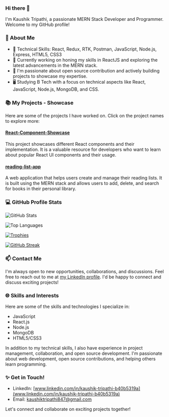 ### Hi there 👋

I'm Kaushik Tripathi, a passionate MERN Stack Developer and Programmer. Welcome to my GitHub profile! 

### 🧐 About Me
- 💼 Technical Skills: React, Redux, RTK, Postman, JavaScript, Node.js, Express, HTML5, CSS3
- 🌱 Currently working on honing my skills in ReactJS and exploring the latest advancements in the MERN stack.
- 👯 I'm passionate about open source contribution and actively building projects to showcase my expertise.
- 🖥️ Studying B Tech with a focus on technical aspects like React, JavaScript, Node.js, MongoDB, and CSS. 

### 📚 My Projects - Showcase

Here are some of the projects I have worked on. Click on the project names to explore more:

#### [React-Component-Showcase](https://github.com/kaushik17tripathi/React-Component-Showcase)
This project showcases different React components and their implementation. It is a valuable resource for developers who want to learn about popular React UI components and their usage.

#### [reading-list-app](https://github.com/kaushik17tripathi/reading-list-app)
A web application that helps users create and manage their reading lists. It is built using the MERN stack and allows users to add, delete, and search for books in their personal library.

### 💻 GitHub Profile Stats

![GitHub Stats](https://github-readme-stats.vercel.app/api?username=kaushik17tripathi)

![Top Languages](https://github-readme-stats.vercel.app/api/top-langs/?username=kaushik17tripathi)

[![Trophies](https://github-profile-trophy.vercel.app/?username=kaushik17tripathi&row=1)](https://github.com/kaushik17tripathi)

[![GitHub Streak](https://streak-stats.demolab.com/?user=kaushik17tripathi)](https://git.io/streak-stats)

### 📫 Contact Me

I'm always open to new opportunities, collaborations, and discussions. Feel free to reach out to me at [my LinkedIn profile](www.linkedin.com/in/kaushik-tripathi-b40b5319a). I'd be happy to connect and discuss exciting projects!

### 🌐 Skills and Interests

Here are some of the skills and technologies I specialize in:

- JavaScript
- React.js
- Node.js
- MongoDB
- HTML5/CSS3

In addition to my technical skills, I also have experience in project management, collaboration, and open source development. I'm passionate about web development, open source contributions, and helping others learn programming.

### ✨ Get in Touch!

- LinkedIn: [www.linkedin.com/in/kaushik-tripathi-b40b5319a](www.linkedin.com/in/kaushik-tripathi-b40b5319a)
- Email: kaushiktripathi847@gmail.com

Let's connect and collaborate on exciting projects together!


